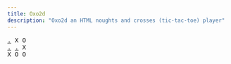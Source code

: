 ```yaml
---
title: Oxo2d 
description: "Oxo2d an HTML noughts and crosses (tic-tac-toe) player"
---
```


<pre class="oxo2d">
<a href="../1s/">.</a> X O
<a href="../89/">.</a> <a href="../8a/">.</a> X
X O O
</pre>
